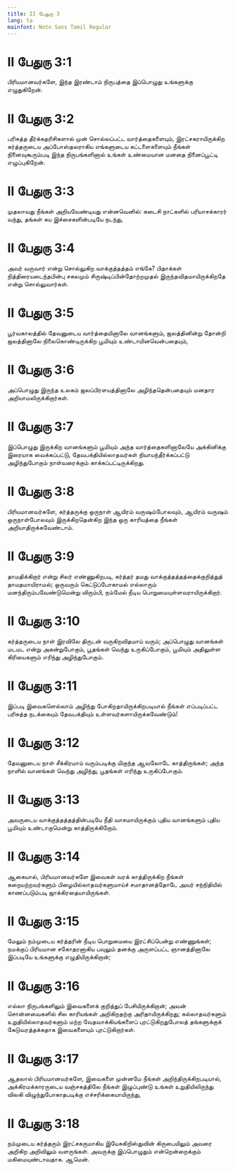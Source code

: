 ```yaml
---
title: II பேதுரு 3
lang: ta
mainfont: Noto Sans Tamil Regular
---
```


# II பேதுரு 3:1

பிரியமானவர்களே, இந்த இரண்டாம் நிருபத்தை இப்பொழுது உங்களுக்கு எழுதுகிறேன்.

# II பேதுரு 3:2

பரிசுத்த தீர்க்கதரிசிகளால் முன் சொல்லப்பட்ட வார்த்தைகளையும், இரட்சகராயிருக்கிற கர்த்தருடைய அப்போஸ்தலராகிய எங்களுடைய கட்டளைகளையும் நீங்கள் நினைவுகூரும்படி இந்த நிருபங்களினால் உங்கள் உண்மையான மனதை நினைப்பூட்டி எழுப்புகிறேன்.

# II பேதுரு 3:3

முதலாவது நீங்கள் அறியவேண்டியது என்னவெனில்: கடைசி நாட்களில் பரியாசக்காரர் வந்து, தங்கள் சுய இச்சைகளின்படியே நடந்து,

# II பேதுரு 3:4

அவர் வருவார் என்று சொல்லுகிற வாக்குத்தத்தம் எங்கே? பிதாக்கள் நித்திரையடைந்தபின்பு சகலமும் சிருஷ்டிப்பின்தோற்றமுதல் இருந்தவிதமாயிருக்கிறதே என்று சொல்லுவார்கள்.

# II பேதுரு 3:5

பூர்வகாலத்தில் தேவனுடைய வார்த்தையினாலே வானங்களும், ஜலத்தினின்று தோன்றி ஜலத்தினாலே நிலைகொண்டிருக்கிற பூமியும் உண்டாயினவென்பதையும்,

# II பேதுரு 3:6

அப்பொழுது இருந்த உலகம் ஜலப்பிரளயத்தினாலே அழிந்ததென்பதையும் மனதார அறியாமலிருக்கிறார்கள்.

# II பேதுரு 3:7

இப்பொழுது இருக்கிற வானங்களும் பூமியும் அந்த வார்த்தைகளினாலேயே அக்கினிக்கு இரையாக வைக்கப்பட்டு, தேவபக்தியில்லாதவர்கள் நியாயந்தீர்க்கப்பட்டு அழிந்துபோகும் நாள்வரைக்கும் காக்கப்பட்டிருக்கிறது.

# II பேதுரு 3:8

பிரியமானவர்களே, கர்த்தருக்கு ஒருநாள் ஆயிரம் வருஷம்போலவும், ஆயிரம் வருஷம் ஒருநாள்போலவும் இருக்கிறதென்கிற இந்த ஒரு காரியத்தை நீங்கள் அறியாதிருக்கவேண்டாம்.

# II பேதுரு 3:9

தாமதிக்கிறார் என்று சிலர் எண்ணுகிறபடி, கர்த்தர் தமது வாக்குத்தத்தத்தைக்குறித்துத் தாமதமாயிராமல்; ஒருவரும் கெட்டுப்போகாமல் எல்லாரும் மனந்திரும்பவேண்டுமென்று விரும்பி, நம்மேல் நீடிய பொறுமையுள்ளவராயிருக்கிறார்.

# II பேதுரு 3:10

கர்த்தருடைய நாள் இரவிலே திருடன் வருகிறவிதமாய் வரும்; அப்பொழுது வானங்கள் மடமட என்று அகன்றுபோகும், பூதங்கள் வெந்து உருகிப்போகும், பூமியும் அதிலுள்ள கிரியைகளும் எரிந்து அழிந்துபோகும்.

# II பேதுரு 3:11

இப்படி இவைகளெல்லாம் அழிந்து போகிறதாயிருக்கிறபடியால் நீங்கள் எப்படிப்பட்ட பரிசுத்த நடக்கையும் தேவபக்தியும் உள்ளவர்களாயிருக்கவேண்டும்!

# II பேதுரு 3:12

தேவனுடைய நாள் சீக்கிரமாய் வரும்படிக்கு மிகுந்த ஆவலோடே காத்திருங்கள்; அந்த நாளில் வானங்கள் வெந்து அழிந்து, பூதங்கள் எரிந்து உருகிப்போகும்.

# II பேதுரு 3:13

அவருடைய வாக்குத்தத்தத்தின்படியே நீதி வாசமாயிருக்கும் புதிய வானங்களும் புதிய பூமியும் உண்டாகுமென்று காத்திருக்கிறோம்.

# II பேதுரு 3:14

ஆகையால், பிரியமானவர்களே இவைகள் வரக் காத்திருக்கிற நீங்கள் கறையற்றவர்களும் பிழையில்லாதவர்களுமாய்ச் சமாதானத்தோடே அவர் சந்நிதியில் காணப்படும்படி ஜாக்கிரதையாயிருங்கள்.

# II பேதுரு 3:15

மேலும் நம்முடைய கர்த்தரின் நீடிய பொறுமையை இரட்சிப்பென்று எண்ணுங்கள்; நமக்குப் பிரியமான சகோதரனாகிய பவுலும் தனக்கு அருளப்பட்ட ஞானத்தினாலே இப்படியே உங்களுக்கு எழுதியிருக்கிறான்;

# II பேதுரு 3:16

எல்லா நிருபங்களிலும் இவைகளைக் குறித்துப் பேசியிருக்கிறான்; அவன் சொன்னவைகளில் சில காரியங்கள் அறிகிறதற்கு அரிதாயிருக்கிறது; கல்லாதவர்களும் உறுதியில்லாதவர்களும் மற்ற வேதவாக்கியங்களைப் புரட்டுகிறதுபோலத் தங்களுக்குக் கேடுவரத்தக்கதாக இவைகளையும் புரட்டுகிறார்கள்.

# II பேதுரு 3:17

ஆதலால் பிரியமானவர்களே, இவைகளை முன்னமே நீங்கள் அறிந்திருக்கிறபடியால், அக்கிரமக்காரருடைய வஞ்சகத்திலே நீங்கள் இழுப்புண்டு உங்கள் உறுதியிலிருந்து விலகி விழுந்துபோகாதபடிக்கு எச்சரிக்கையாயிருந்து,

# II பேதுரு 3:18

நம்முடைய கர்த்தரும் இரட்சகருமாகிய இயேசுகிறிஸ்துவின் கிருபையிலும் அவரை அறிகிற அறிவிலும் வளருங்கள். அவருக்கு இப்பொழுதும் என்றென்றைக்கும் மகிமையுண்டாவதாக. ஆமென்.

